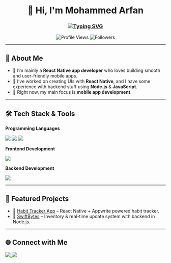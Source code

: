 <h1 align="center">👋 Hi, I'm Mohammed Arfan</h1>
<h3 align="center">
  <a href="#"><img src="https://readme-typing-svg.demolab.com?font=Fira+Code&size=24&duration=3000&pause=500&color=00F7FF&width=450&lines=React+Native+App+Developer;Mobile+App+Enthusiast" alt="Typing SVG"></a>
</h3>

<p align="center">
  <img src="https://komarev.com/ghpvc/?username=ArfanCodes&label=Profile%20Views&color=blue&style=flat-square" alt="Profile Views" /> 
  <img src="https://img.shields.io/github/followers/ArfanCodes?label=Followers&style=flat-square&color=blue" alt="Followers" />
</p>

---

## 🧠 About Me

- 🚀 I’m mainly a **React Native app developer** who loves building smooth and user-friendly mobile apps.  
- 📱 I’ve worked on creating UIs with **React Native**, and I have some experience with backend stuff using **Node.js** & **JavaScript**.  
- 🌱 Right now, my main focus is **mobile app development**.


---

## 🛠 Tech Stack & Tools

**Programming Languages**  
<div>
<img src="https://img.shields.io/badge/C++-00599C?style=for-the-badge&logo=cplusplus&logoColor=white" />
<img src="https://img.shields.io/badge/Java-ED8B00?style=for-the-badge&logo=java&logoColor=white" />
<img src="https://img.shields.io/badge/JavaScript-F7DF1E?style=for-the-badge&logo=javascript&logoColor=black" />
</div>

**Frontend Development**  
<div>
<img src="https://img.shields.io/badge/React_Native-61DAFB?style=for-the-badge&logo=react&logoColor=black" />
</div>

**Backend Development**  
<div>
<img src="https://img.shields.io/badge/Node.js-339933?style=for-the-badge&logo=nodedotjs&logoColor=white" />
</div>

---

## 🚀 Featured Projects
- 🔹 [Habit Tracker App](https://github.com/ArfanCodes/Habit-Tracker-App) – React Native + Appwrite powered habit tracker.  
- 🔹 [SwiftBytes](https://github.com/ArfanCodes/SwiftBytes) – Inventory & real-time update system with backend in Node.js.

---

## 🌐 Connect with Me
<div>
  <a href="https://www.linkedin.com/in/mohammed-arfan-167452171/" target="_blank">
    <img src="https://img.shields.io/badge/LinkedIn-0077B5?style=for-the-badge&logo=linkedin&logoColor=white" />
  </a>
  <a href="https://www.instagram.com/Arfaan.3/" target="_blank">
    <img src="https://img.shields.io/badge/Instagram-E4405F?style=for-the-badge&logo=instagram&logoColor=white" />
  </a>
</div>
